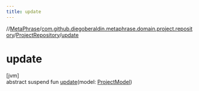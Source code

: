 ```yaml
---
title: update
---
```

//[MetaPhrase](../../../index.html)/[com.github.diegoberaldin.metaphrase.domain.project.repository](../index.html)/[ProjectRepository](index.html)/[update](update.html)



# update



[jvm]\
abstract suspend fun [update](update.html)(model: [ProjectModel](../../com.github.diegoberaldin.metaphrase.domain.project.data/-project-model/index.html))




